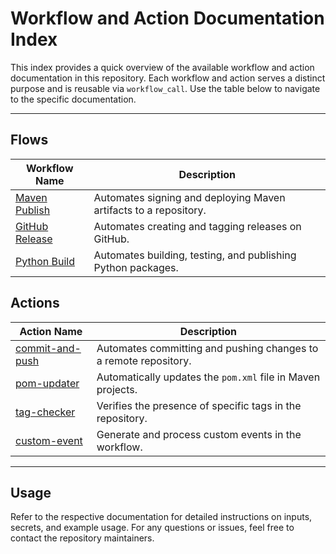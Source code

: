 # Workflow and Action Documentation Index

This index provides a quick overview of the available workflow and action documentation in this repository. Each workflow and action serves a distinct purpose and is reusable via `workflow_call`. Use the table below to navigate to the specific documentation.

---

## Flows

| Workflow Name                  | Description                                                                 |
|--------------------------------|-----------------------------------------------------------------------------|
| [Maven Publish](./reusable/maven-publish_doc.md)         | Automates signing and deploying Maven artifacts to a repository.            |
| [GitHub Release](./reusable/create-github-release_doc.md)        | Automates creating and tagging releases on GitHub.                          |
| [Python Build](./reusable/python-publish.md)          | Automates building, testing, and publishing Python packages.                |


## Actions

| Action Name      | Description                                                         |
|------------------|---------------------------------------------------------------------|
| [commit-and-push](./actions/commit-and-push/readme.md)  | Automates committing and pushing changes to a remote repository.    |
| [pom-updater](./actions/pom-updater/readme.md)      | Automatically updates the `pom.xml` file in Maven projects.         |
| [tag-checker](./actions/tag-checker/readme.md)      | Verifies the presence of specific tags in the repository.           |
| [custom-event](./actions/custom-event/readme.md)     | Generate and process custom events in the workflow.                 |


---

## Usage

Refer to the respective documentation for detailed instructions on inputs, secrets, and example usage. For any questions or issues, feel free to contact the repository maintainers.